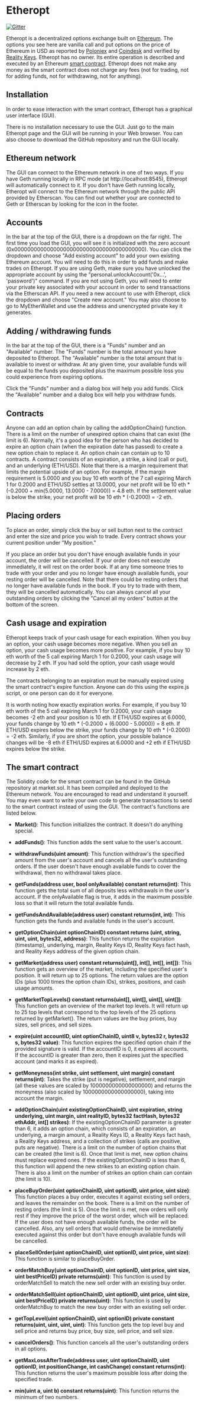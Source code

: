 Etheropt
=============
[![Gitter](https://badges.gitter.im/Etherboost/etheropt.svg)](https://gitter.im/etheropt/etheropt.github.io)

Etheropt is a decentralized options exchange built on [Ethereum](https://ethereum.org/). The options you see here are vanilla call and put options on the price of Ethereum in USD as reported by [Poloniex](https://poloniex.com/exchange#btc_eth) and [Coindesk](http://www.coindesk.com/price) and verified by [Reality Keys](https://www.realitykeys.com). Etheropt has no owner. Its entire operation is described and executed by an Ethereum [smart contract](market.sol). Etheropt does not make any money as the smart contract does not charge any fees (not for trading, not for adding funds, not for withdrawing, not for anything).

Installation
----------
In order to ease interaction with the smart contract, Etheropt has a graphical user interface (GUI).

There is no installation necessary to use the GUI. Just go to the main Etheropt page and the GUI will be running in your Web browser. You can also choose to download the GitHub repository and run the GUI locally.

Ethereum network
----------
The GUI can connect to the Ethereum network in one of two ways. If you have Geth running locally in RPC mode (at http://localhost:8545), Etheropt will automatically connect to it. If you don't have Geth running locally, Etheropt will connect to the Ethereum network through the public API provided by Etherscan. You can find out whether your are connected to Geth or Etherscan by looking for the  icon in the footer.

Accounts
----------
In the bar at the top of the GUI, there is a dropdown on the far right. The first time you load the GUI, you will see it is initialized with the zero account (0x0000000000000000000000000000000000000000). You can click the dropdown and choose "Add existing account" to add your own existing Ethereum account. You will need to do this in order to add funds and make trades on Etheropt. If you are using Geth, make sure you have unlocked the appropriate account by using the "personal.unlockAccount('0x...', 'password')" command. If you are not using Geth, you will need to enter your private key associated with your account in order to send transactions via the Etherscan API. If you need a new account to use with Etheropt, click the dropdown and choose "Create new account." You may also choose to go to MyEtherWallet and use the address and unencrypted private key it generates.

Adding / withdrawing funds
----------
In the bar at the top of the GUI, there is a "Funds" number and an "Available" number. The "Funds" number is the total amount you have deposited to Etheropt. The "Available" number is the total amount that is available to invest or withdraw. At any given time, your available funds will be equal to the funds you deposited plus the maximum possible loss you could experience from expiring options.

Click the "Funds" number and a dialog box will help you add funds. Click the "Available" number and a dialog box will help you withdraw funds.

Contracts
----------
Anyone can add an option chain by calling the addOptionChain() function. There is a limit on the number of unexpired option chains that can exist (the limit is 6). Normally, it's a good idea for the person who has decided to expire an option chain (when the expiration date has passed) to create a new option chain to replace it. An option chain can contain up to 10 contracts. A contract consists of an expiration, a strike, a kind (call or put), and an underlying (ETH/USD). Note that there is a margin requirement that limits the potential upside of an option. For example, if the margin requirement is 5.0000 and you buy 10 eth worth of the 7 call expiring March 1 for 0.2000 and ETH/USD settles at 13.0000, your net profit will be 10 eth * (-0.2000 + min(5.0000, 13.0000 - 7.0000)) = 4.8 eth. If the settlement value is below the strike, your net profit will be 10 eth * (-0.2000) = -2 eth.

Placing orders
----------
To place an order, simply click the buy or sell button next to the contract and enter the size and price you wish to trade. Every contract shows your current position under "My position."

If you place an order but you don't have enough available funds in your account, the order will be cancelled. If your order does not execute immediately, it will rest on the order book. If at any time someone tries to trade with your order and you no longer have enough available funds, your resting order will be cancelled. Note that there could be resting orders that no longer have available funds in the book. If you try to trade with them, they will be cancelled automatically. You can always cancel all your outstanding orders by clicking the "Cancel all my orders" button at the bottom of the screen.

Cash usage and expiration
----------
Etheropt keeps track of your cash usage for each expiration. When you buy an option, your cash usage becomes more negative. When you sell an option, your cash usage becomes more positive. For example, if you buy 10 eth worth of the 5 call expiring March 1 for 0.2000, your cash usage will decrease by 2 eth. If you had sold the option, your cash usage would increase by 2 eth.

The contracts belonging to an expiration must be manually expired using the smart contract's expire function. Anyone can do this using the expire.js script, or one person can do it for everyone.

It is worth noting how exactly expiration works. For example, if you buy 10 eth worth of the 5 call expiring March 1 for 0.2000, your cash usage becomes -2 eth and your position is 10 eth. If ETH/USD expires at 6.0000, your funds change by 10 eth * (-0.2000 + (6.0000 - 5.0000)) = 8 eth. If ETH/USD expires below the strike, your funds change by 10 eth * (-0.2000) = -2 eth. Similarly, if you are short the option, your possible balance changes will be -8 eth if ETH/USD expires at 6.0000 and +2 eth if ETH/USD expires below the strike.

The smart contract
----------
The Solidity code for the smart contract can be found in the GitHub repository at market.sol. It has been compiled and deployed to the Ethereum network. You are encouraged to read and understand it yourself. You may even want to write your own code to generate transactions to send to the smart contract instead of using the GUI. The contract's functions are listed below.

* **Market()**: This function initializes the contract. It doesn't do anything special.

* **addFunds()**: This function adds the sent value to the user's account.

* **withdrawFunds(uint amount)**: This function withdraw's the specified amount from the user's account and cancels all the user's outstanding orders. If the user doesn't have enough available funds to cover the withdrawal, then no withdrawal takes place.

* **getFunds(address user, bool onlyAvailable) constant returns(int)**: This function gets the total sum of all deposits less withdrawals in the user's account. If the onlyAvailable flag is true, it adds in the maximum possible loss so that it will return the total available funds.

* **getFundsAndAvailable(address user) constant returns(int, int)**: This function gets the funds and available funds in the user's account.

* **getOptionChain(uint optionChainID) constant returns (uint, string, uint, uint, bytes32, address)**: This function returns the expiration (timestamp), underlying, margin, Reality Keys ID, Reality Keys fact hash, and Reality Keys address of the given option chain.

* **getMarket(address user) constant returns(uint[], int[], int[], int[])**: This function gets an overview of the market, including the specified user's position. It will return up to 25 options. The return values are the option IDs (plus 1000 times the option chain IDs), strikes, positions, and cash usage amounts.

* **getMarketTopLevels() constant returns(uint[], uint[], uint[], uint[])**: This function gets an overview of the market top levels. It will return up to 25 top levels that correspond to the top levels of the 25 options returned by getMarket(). The return values are the buy prices, buy sizes, sell prices, and sell sizes.

* **expire(uint accountID, uint optionChainID, uint8 v, bytes32 r, bytes32 s, bytes32 value)**: This function expires the specified option chain if the provided signature is valid. If the accountID is 0, it expires all accounts. If the accountID is greater than zero, then it expires just the specified account (and marks it as expired).

* **getMoneyness(int strike, uint settlement, uint margin) constant returns(int)**: Takes the strike (put is negative), settlement, and margin (all these values are scaled by 1000000000000000000) and returns the moneyness (also scaled by 1000000000000000000), taking into account the margin.

* **addOptionChain(uint existingOptionChainID, uint expiration, string underlying, uint margin, uint realityID, bytes32 factHash, bytes32 ethAddr, int[] strikes)**: If the existingOptionChainID parameter is greater than 6, it adds an option chain, which consists of an expiration, an underlying, a margin amount, a Reality Keys ID, a Reality Keys fact hash, a Reality Keys address, and a collection of strikes (calls are positive, puts are negative). There is a limit on the number of option chains that can be created (the limit is 6). Once that limit is met, new option chains must replace expired ones. If the existingOptionChainID is less than 6, this function will append the new strikes to an existing option chain. There is also a limit on the number of strikes an option chain can contain (the limit is 10).

* **placeBuyOrder(uint optionChainID, uint optionID, uint price, uint size)**: This function places a buy order, executes it against existing sell orders, and leaves the remainder on the book. There is a limit on the number of resting orders (the limit is 5). Once the limit is met, new orders will only rest if they improve the price of the worst order, which will be replaced. If the user does not have enough available funds, the order will be cancelled. Also, any sell orders that would otherwise be immediatelly executed against this order but don't have enough available funds will be cancelled.

* **placeSellOrder(uint optionChainID, uint optionID, uint price, uint size)**: This function is similar to placeBuyOrder.

* **orderMatchBuy(uint optionChainID, uint optionID, uint price, uint size, uint bestPriceID) private returns(uint)**: This function is used by orderMatchSell to match the new sell order with an existing buy order.

* **orderMatchSell(uint optionChainID, uint optionID, uint price, uint size, uint bestPriceID) private returns(uint)**: This function is used by orderMatchBuy to match the new buy order with an existing sell order.

* **getTopLevel(uint optionChainID, uint optionID) private constant returns(uint, uint, uint, uint)**: This function gets the top level buy and sell price and returns buy price, buy size, sell price, and sell size.

* **cancelOrders()**: This function cancels all the user's outstanding orders in all options.

* **getMaxLossAfterTrade(address user, uint optionChainID, uint optionID, int positionChange, int cashChange) constant returns(int)**: This function returns the user's maximum possible loss after doing the specified trade.

* **min(uint a, uint b) constant returns(uint)**: This function returns the minimum of two numbers.
